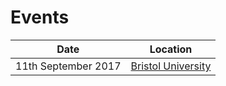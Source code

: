 Events
======

| Date | Location |
| ---- | -------- |
| 11th September 2017 | [Bristol University](/events/bristol.md) |
